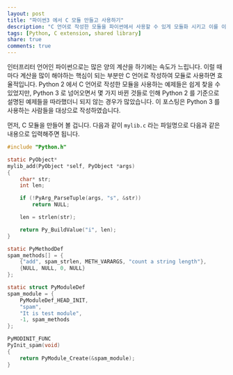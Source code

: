 ```yaml
---
layout: post
title: "파이썬3 에서 C 모듈 만들고 사용하기"
description: "C 언어로 작성한 모듈을 파이썬에서 사용할 수 있게 모듈화 시키고 이를 이용하는 예제를 살펴보겠습니다."
tags: [Python, C extension, shared library]
share: true
comments: true
---
```


인터프리터 언어인 파이썬으로는 많은 양의 계산을 하기에는 속도가 느립니다. 이럴 때마다 계산을 많이 해야하는 핵심이 되는
부분만 C 언어로 작성하여 모듈로 사용하면 효율적입니다. Python 2 에서 C 언어로 작성한 모듈을 사용하는 예제들은 쉽게 찾을
수 있었지만, Python 3 로 넘어오면서 몇 가지 바뀐 것들로 인해 Python 2 를 기준으로 설명된 예제들을 따라했더니 되지 않는
경우가 많았습니다. 이 포스팅은 Python 3 를 사용하는 사람들을 대상으로 작성하였습니다.

먼저, C 모듈을 만들어 볼 겁니다. 다음과 같이 `mylib.c` 라는 파일명으로 다음과 같은 내용으로 입력해주면 됩니다.

```c
#include "Python.h"

static PyObject*
mylib_add(PyObject *self, PyObject *args)
{
    char* str;
    int len;

    if (!PyArg_ParseTuple(args, "s", &str))
        return NULL;

    len = strlen(str);

    return Py_BuildValue("i", len);
}

static PyMethodDef
spam_methods[] = {
    {"add", spam_strlen, METH_VARARGS, "count a string length"},
    {NULL, NULL, 0, NULL}
};

static struct PyModuleDef
spam_module = {
    PyModuleDef_HEAD_INIT,
    "spam",
    "It is test module",
    -1, spam_methods
};

PyMODINIT_FUNC
PyInit_spam(void)
{
    return PyModule_Create(&spam_module);
}
```

